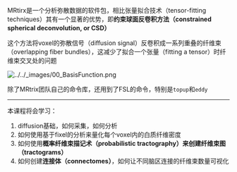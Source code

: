 MRtirx是一个分析弥散数据的软件包，相比张量拟合技术（tensor-fitting techniques）其有一个显著的优势，即**约束球面反卷积方法（constrained spherical deconvolution, or CSD）**

这个方法将voxel的弥散信号（diffusion signal）反卷积成一系列重叠的纤维束（overlapping fiber bundles），这减少了拟合一个张量（fitting a tensor）时纤维束交叉处的问题

![../../_images/00_BasisFunction.png](https://andysbrainbook.readthedocs.io/en/latest/_images/00_BasisFunction.png)

除了MRtrix团队自己的命令库，还用到了FSL的命令，特别是`topup`和`eddy`

---

本课程将会学习：

1. diffusion基础，如何采集，如何分析
2. 如何使用基于fixel的分析来量化每个voxel内的白质纤维密度
3. 如何使用**概率纤维束描记术（probabilistic tractography）**来创建**纤维束图（tractograms）**
4. 如何创建**连接体（connectomes）**，如何让不同脑区连接的纤维束数量可视化

